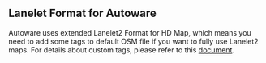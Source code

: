## Lanelet Format for Autoware
Autoware uses extended Lanelet2 Format for HD Map, which means you need to add some tags to default OSM file if you want to fully use Lanelet2 maps. For details about custom tags, please refer to this [document](./docs/lanelet2_format_extension.md).